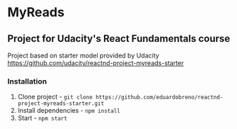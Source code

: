 # MyReads
## Project for Udacity's React Fundamentals course
Project based on starter model provided by Udacity https://github.com/udacity/reactnd-project-myreads-starter 

### Installation

1. Clone project - `git clone https://github.com/eduardobreno/reactnd-project-myreads-starter.git`
2. Install dependencies - `npm install`
3. Start - `npm start`